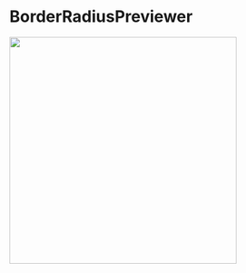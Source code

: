 # BorderRadiusPreviewer
<img src="https://user-images.githubusercontent.com/73085387/142276097-4cc7838a-ae0b-4789-9f68-f9d1ba76b1aa.gif" width="400" />
